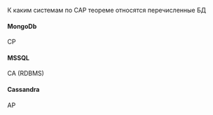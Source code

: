 К каким системам по CAP теореме относятся перечисленные БД

#### MongoDb
CP

#### MSSQL
CA (RDBMS)

#### Cassandra
AP